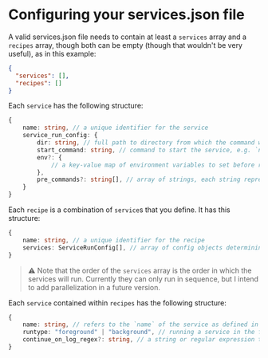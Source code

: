 # Configuring your services.json file

A valid services.json file needs to contain at least a `services` array and a `recipes` array, though both can be empty (though that wouldn't be very useful), as in this example:

```json
{
  "services": [],
  "recipes": []
}
```

Each `service` has the following structure:

```typescript
{
    name: string, // a unique identifier for the service
    service_run_config: {
        dir: string, // full path to directory from which the command will be run
        start_command: string, // command to start the service, e.g. `npm run start`
        env?: {
            // a key-value map of environment variables to set before running the start_command
        },
        pre_commands?: string[], // array of strings, each string representing a command. These commands, if provided, will be run before the start_command
    }
}
```

Each `recipe` is a combination of `service`s that you define. It has this structure:

```typescript
{
    name: string, // a unique identifier for the recipe
    services: ServiceRunConfig[], // array of config objects determining how each service will be run
}
```

> :warning: Note that the order of the `services` array is the order in which the services will run. Currently they can only run in sequence, but I intend to add parallelization in a future version.

Each `service` contained within `recipes` has the following structure:

```typescript
{
    name: string, // refers to the `name` of the service as defined in the main `services` array
    runtype: "foreground" | "background", // running a service in the foreground means watching its logs; running it in the background does not do this, and just waits for it to complete
    continue_on_log_regex?: string, // a string or regular expression to look for in the logs. Once ariadne has identified the log, it will move to the next service in the recipe. If not provided, ariadne will move to the next service only when the current one exits 
}
```